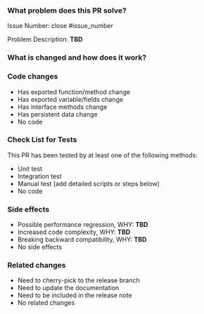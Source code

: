 <!-- Thank you for contributing to TiKV Migration Toolset!

PR Title Format: "[close/to/fix #issue_number] summary" -->

### What problem does this PR solve?

Issue Number: close #issue_number

Problem Description: **TBD**

### What is changed and how does it work?


### Code changes

<!-- REMOVE the items that are not applicable -->
- Has exported function/method change
- Has exported variable/fields change
- Has interface methods change
- Has persistent data change
- No code

### Check List for Tests

This PR has been tested by at least one of the following methods:
- Unit test
- Integration test
- Manual test (add detailed scripts or steps below)
- No code

### Side effects

<!-- REMOVE the items that are not applicable -->
- Possible performance regression, WHY: **TBD**
- Increased code complexity, WHY: **TBD**
- Breaking backward compatibility, WHY: **TBD**
- No side effects

### Related changes

<!-- REMOVE the items that are not applicable -->
- Need to cherry-pick to the release branch
- Need to update the documentation
- Need to be included in the release note
- No related changes
